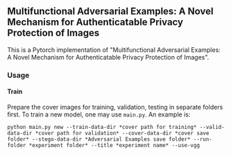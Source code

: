 ## Multifunctional Adversarial Examples: A Novel Mechanism for Authenticatable Privacy Protection of Images

This is a Pytorch implementation of "Multifunctional Adversarial Examples: A Novel Mechanism for Authenticatable Privacy Protection of Images".

### Usage

#### Train

Prepare the cover images for training, validation, testing in separate folders first. To train a new model, one may use `main.py`. An example is:

```shell
python main.py new --train-data-dir *cover path for training* --valid-data-dir *cover path for validation* --cover-data-dir *cover save folder* --stego-data-dir *Adversarial Examples save folder* --run-folder *experiment folder* --title *experiment name* --use-vgg
```





